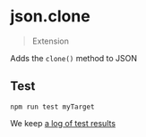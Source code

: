 # json.clone

> Extension

Adds the `clone()` method to JSON


## Test

    npm run test myTarget

We keep [a log of test results](./test/results_log.md)
